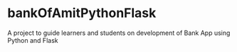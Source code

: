 # bankOfAmitPythonFlask
A project to guide learners and students on development of Bank App using Python and Flask
